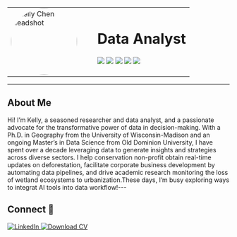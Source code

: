 <table>
  <tr>
    <td width="180">
      <img src="https://github.com/kelly-chen-geographer/chen-photo/blob/main/headshot_circle.png?raw=true" 
           alt="Kelly Chen Headshot" width="150" style="border-radius:50%">
    </td>
    <td>
      <h1>Data Analyst</h1>
      <p>
        <img src="https://img.shields.io/badge/-Python-3776AB?style=flat&logo=python&logoColor=white">
        <img src="https://img.shields.io/badge/-SQL-4479A1?style=flat&logo=sql&logoColor=white">
        <img src="https://img.shields.io/badge/-Excel-217346?style=flat&logo=microsoft-excel&logoColor=white">
        <img src="https://img.shields.io/badge/-Google_Sheets-34A853?style=flat&logo=google-sheets&logoColor=white">
        <img src="https://img.shields.io/badge/-QGIS-589632?style=flat&logo=qgis&logoColor=white">
      </p>
    </td>
  </tr>
</table>

---

## About Me  
Hi! I’m Kelly, a seasoned researcher and data analyst, and a passionate advocate for the transformative power of data in decision-making. With a Ph.D. in Geography from the University of Wisconsin-Madison and an ongoing Master’s in Data Science from Old Dominion University, I have spent over a decade leveraging data to generate insights and strategies across diverse sectors. I help conservation non-profit obtain real-time updates on deforestation, facilitate corporate business development by automating data pipelines, and drive academic research monitoring the loss of wetland ecosystems to urbanization.These days, I’m busy exploring ways to integrat AI tools into data workflow!---

## Connect 🤝  
<p>
  <a href="https://www.linkedin.com/in/kelly-wanjing-chen-ph-d-36464038/">
    <img src="https://img.shields.io/badge/-LinkedIn-0A66C2?style=flat&logo=linkedin&logoColor=white" alt="LinkedIn">
  </a>
  <a href="./chen-cv.pdf">
    <img src="https://img.shields.io/badge/-Download_CV-6f42c1?style=flat&logo=adobe-acrobat&logoColor=white" alt="Download CV">
  </a>
</p>
